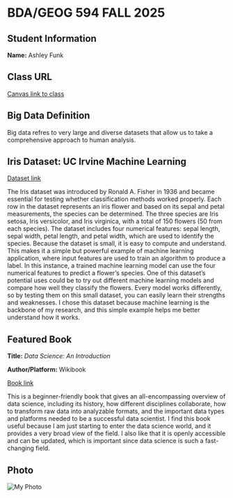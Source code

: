 # BDA/GEOG 594 FALL 2025
## Student Information
**Name:** Ashley Funk
## Class URL
[Canvas link to class](https://sdsu.instructure.com/courses/186022)
## Big Data Definition
Big data refres to very large and diverse datasets that allow us to take a comprehensive approach to human analysis.
## Iris Dataset: UC Irvine Machine Learning
[Dataset link](https://archive.ics.uci.edu/dataset/53/iris)

The Iris dataset was introduced by Ronald A. Fisher in 1936 and became essential for testing whether classification methods worked properly. Each row in the dataset represents an iris flower and based on its sepal and petal measurements, the species can be determined. The three species are Iris setosa, Iris versicolor, and Iris virginica, with a total of 150 flowers (50 from each species). The dataset includes four numerical features: sepal length, sepal width, petal length, and petal width, which are used to identify the species. Because the dataset is small, it is easy to compute and understand. This makes it a simple but powerful example of machine learning application, where input features are used to train an algorithm to produce a label. In this instance, a trained machine learning model can use the four numerical features to predict a flower’s species. One of this dataset’s potential uses could be to try out different machine learning models and compare how well they classify the flowers. Every model works differently, so by testing them on this small dataset, you can easily learn their strengths and weaknesses. I chose this dataset because machine learning is the backbone of my research, and this simple example helps me better understand how it works.
## Featured Book
**Title:** *Data Science: An Introduction*

**Author/Platform:** Wikibook

[Book link](https://en.wikibooks.org/wiki/Data_Science:_An_Introduction)

This is a beginner-friendly book that gives an all-encompassing overview of data science, including its history, how different disciplines collaborate, how to transform raw data into analyzable formats, and the important data types and platforms needed to be a successful data scientist. I find this book useful because I am just starting to enter the data science world, and it provides a very broad view of the field. I also like that it is openly accessible and can be updated, which is important since data science is such a fast-changing field.
## Photo
![My Photo](DR102093_VSCO.jpeg)

